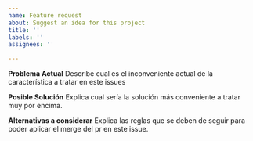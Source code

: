 ```yaml
---
name: Feature request
about: Suggest an idea for this project
title: ''
labels: ''
assignees: ''

---
```


**Problema Actual**
Describe cual es el inconveniente actual de la característica a tratar en este issues

**Posible Solución**
Explica cual sería la solución más conveniente a tratar muy por encima.

**Alternativas a considerar**
Explica las reglas que se deben de seguir para poder aplicar el merge del pr en este issue.
